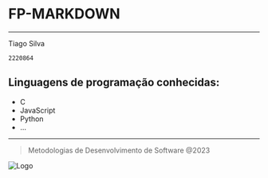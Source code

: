 # **FP-MARKDOWN** #
<hr>

Tiago Silva

```2220864```

## Linguagens de programação conhecidas: ##

- C
- JavaScript
- Python
- ...

<hr>

> Metodologias de Desenvolvimento de Software @2023

![Logo](https://www.ipleiria.pt/wp-content/themes/ipleiria/img/logo_ipl_header.png)
